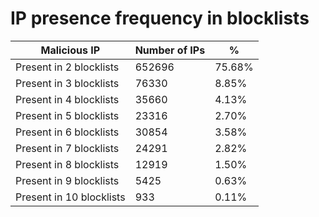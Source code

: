 # IP presence frequency in blocklists
| Malicious IP | Number of IPs | % |
|----|----|----|
| Present in 2 blocklists | 652696 | 75.68% |
| Present in 3 blocklists | 76330 | 8.85% |
| Present in 4 blocklists | 35660 | 4.13% |
| Present in 5 blocklists | 23316 | 2.70% |
| Present in 6 blocklists | 30854 | 3.58% |
| Present in 7 blocklists | 24291 | 2.82% |
| Present in 8 blocklists | 12919 | 1.50% |
| Present in 9 blocklists | 5425 | 0.63% |
| Present in 10 blocklists | 933 | 0.11% |
